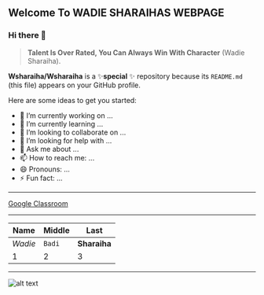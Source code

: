 ## __Welcome To WADIE SHARAIHAS WEBPAGE__
### Hi there 👋

> __Talent Is Over Rated, You Can Always Win With Character__ (Wadie Sharaiha).

**Wsharaiha/Wsharaiha** is a ✨__special__ ✨ repository because its `README.md` (this file) appears on your GitHub profile.

Here are some ideas to get you started:

- 🔭 I’m currently working on ...
- 🌱 I’m currently learning ...
- 👯 I’m looking to collaborate on ...
- 🤔 I’m looking for help with ...
- 💬 Ask me about ...
- 📫 How to reach me: ...
- 😄 Pronouns: ...
- ⚡ Fun fact: ...
***
[Google Classroom](https://classroom.google.com/h")
***
Name | Middle | Last
--- | --- | ---
*Wadie* | `Badi` | **Sharaiha**
1 | 2 | 3
***

![alt text](https://sd.keepcalms.com/i-w600/keep-calm-and-be-wadie.jpg "Wadie Is Cool")
